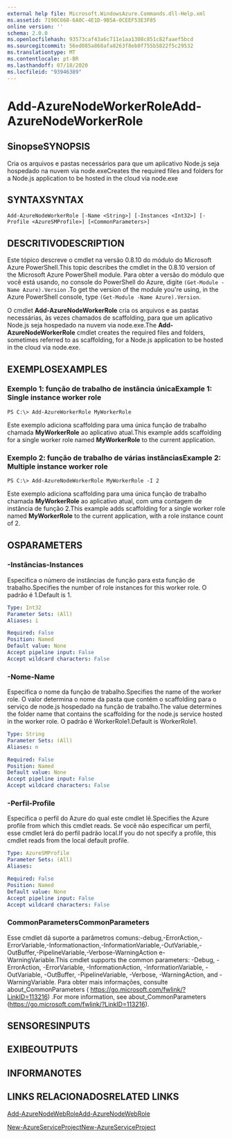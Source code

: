 ```yaml
---
external help file: Microsoft.WindowsAzure.Commands.dll-Help.xml
ms.assetid: 7190C668-6A0C-4E1D-9B5A-0CEEF53E3F85
online version: ''
schema: 2.0.0
ms.openlocfilehash: 93573caf43a6c711e1aa1308c851c82faaef5bcd
ms.sourcegitcommit: 56ed085a868afa8263f8eb0f755b5822f5c29532
ms.translationtype: MT
ms.contentlocale: pt-BR
ms.lasthandoff: 07/18/2020
ms.locfileid: "93946389"
---
```

# <span data-ttu-id="af065-101">Add-AzureNodeWorkerRole</span><span class="sxs-lookup"><span data-stu-id="af065-101">Add-AzureNodeWorkerRole</span></span>

## <span data-ttu-id="af065-102">Sinopse</span><span class="sxs-lookup"><span data-stu-id="af065-102">SYNOPSIS</span></span>
<span data-ttu-id="af065-103">Cria os arquivos e pastas necessários para que um aplicativo Node.js seja hospedado na nuvem via node.exe</span><span class="sxs-lookup"><span data-stu-id="af065-103">Creates the required files and folders for a Node.js application to be hosted in the cloud via node.exe</span></span>

## <span data-ttu-id="af065-104">SYNTAX</span><span class="sxs-lookup"><span data-stu-id="af065-104">SYNTAX</span></span>

```
Add-AzureNodeWorkerRole [-Name <String>] [-Instances <Int32>] [-Profile <AzureSMProfile>] [<CommonParameters>]
```

## <span data-ttu-id="af065-105">DESCRITIVO</span><span class="sxs-lookup"><span data-stu-id="af065-105">DESCRIPTION</span></span>
<span data-ttu-id="af065-106">Este tópico descreve o cmdlet na versão 0.8.10 do módulo do Microsoft Azure PowerShell.</span><span class="sxs-lookup"><span data-stu-id="af065-106">This topic describes the cmdlet in the 0.8.10 version of the Microsoft Azure PowerShell module.</span></span>
<span data-ttu-id="af065-107">Para obter a versão do módulo que você está usando, no console do PowerShell do Azure, digite `(Get-Module -Name Azure).Version` .</span><span class="sxs-lookup"><span data-stu-id="af065-107">To get the version of the module you're using, in the Azure PowerShell console, type `(Get-Module -Name Azure).Version`.</span></span>

<span data-ttu-id="af065-108">O cmdlet **Add-AzureNodeWorkerRole** cria os arquivos e as pastas necessárias, às vezes chamados de scaffolding, para que um aplicativo Node.js seja hospedado na nuvem via node.exe.</span><span class="sxs-lookup"><span data-stu-id="af065-108">The **Add-AzureNodeWorkerRole** cmdlet creates the required files and folders, sometimes referred to as scaffolding, for a Node.js application to be hosted in the cloud via node.exe.</span></span>

## <span data-ttu-id="af065-109">EXEMPLOS</span><span class="sxs-lookup"><span data-stu-id="af065-109">EXAMPLES</span></span>

### <span data-ttu-id="af065-110">Exemplo 1: função de trabalho de instância única</span><span class="sxs-lookup"><span data-stu-id="af065-110">Example 1: Single instance worker role</span></span>
```
PS C:\> Add-AzureWorkerRole MyWorkerRole
```

<span data-ttu-id="af065-111">Este exemplo adiciona scaffolding para uma única função de trabalho chamada **MyWorkerRole** ao aplicativo atual.</span><span class="sxs-lookup"><span data-stu-id="af065-111">This example adds scaffolding for a single worker role named **MyWorkerRole** to the current application.</span></span>

### <span data-ttu-id="af065-112">Exemplo 2: função de trabalho de várias instâncias</span><span class="sxs-lookup"><span data-stu-id="af065-112">Example 2: Multiple instance worker role</span></span>
```
PS C:\> Add-AzureNodeWorkerRole MyWorkerRole -I 2
```

<span data-ttu-id="af065-113">Este exemplo adiciona scaffolding para uma única função de trabalho chamada **MyWorkerRole** ao aplicativo atual, com uma contagem de instância de função 2.</span><span class="sxs-lookup"><span data-stu-id="af065-113">This example adds scaffolding for a single worker role named **MyWorkerRole** to the current application, with a role instance count of 2.</span></span>

## <span data-ttu-id="af065-114">OS</span><span class="sxs-lookup"><span data-stu-id="af065-114">PARAMETERS</span></span>

### <span data-ttu-id="af065-115">-Instâncias</span><span class="sxs-lookup"><span data-stu-id="af065-115">-Instances</span></span>
<span data-ttu-id="af065-116">Especifica o número de instâncias de função para esta função de trabalho.</span><span class="sxs-lookup"><span data-stu-id="af065-116">Specifies the number of role instances for this worker role.</span></span>
<span data-ttu-id="af065-117">O padrão é 1.</span><span class="sxs-lookup"><span data-stu-id="af065-117">Default is 1.</span></span>

```yaml
Type: Int32
Parameter Sets: (All)
Aliases: i

Required: False
Position: Named
Default value: None
Accept pipeline input: False
Accept wildcard characters: False
```

### <span data-ttu-id="af065-118">-Nome</span><span class="sxs-lookup"><span data-stu-id="af065-118">-Name</span></span>
<span data-ttu-id="af065-119">Especifica o nome da função de trabalho.</span><span class="sxs-lookup"><span data-stu-id="af065-119">Specifies the name of the worker role.</span></span>
<span data-ttu-id="af065-120">O valor determina o nome da pasta que contém o scaffolding para o serviço de node.js hospedado na função de trabalho.</span><span class="sxs-lookup"><span data-stu-id="af065-120">The value determines the folder name that contains the scaffolding for the node.js service hosted in the worker role.</span></span>
<span data-ttu-id="af065-121">O padrão é WorkerRole1.</span><span class="sxs-lookup"><span data-stu-id="af065-121">Default is WorkerRole1.</span></span>

```yaml
Type: String
Parameter Sets: (All)
Aliases: n

Required: False
Position: Named
Default value: None
Accept pipeline input: False
Accept wildcard characters: False
```

### <span data-ttu-id="af065-122">-Perfil</span><span class="sxs-lookup"><span data-stu-id="af065-122">-Profile</span></span>
<span data-ttu-id="af065-123">Especifica o perfil do Azure do qual este cmdlet lê.</span><span class="sxs-lookup"><span data-stu-id="af065-123">Specifies the Azure profile from which this cmdlet reads.</span></span>
<span data-ttu-id="af065-124">Se você não especificar um perfil, esse cmdlet lerá do perfil padrão local.</span><span class="sxs-lookup"><span data-stu-id="af065-124">If you do not specify a profile, this cmdlet reads from the local default profile.</span></span>

```yaml
Type: AzureSMProfile
Parameter Sets: (All)
Aliases: 

Required: False
Position: Named
Default value: None
Accept pipeline input: False
Accept wildcard characters: False
```

### <span data-ttu-id="af065-125">CommonParameters</span><span class="sxs-lookup"><span data-stu-id="af065-125">CommonParameters</span></span>
<span data-ttu-id="af065-126">Esse cmdlet dá suporte a parâmetros comuns:-debug,-ErrorAction,-ErrorVariable,-Informationaction,-InformationVariable,-OutVariable,-OutBuffer,-PipelineVariable,-Verbose-WarningAction e-WarningVariable.</span><span class="sxs-lookup"><span data-stu-id="af065-126">This cmdlet supports the common parameters: -Debug, -ErrorAction, -ErrorVariable, -InformationAction, -InformationVariable, -OutVariable, -OutBuffer, -PipelineVariable, -Verbose, -WarningAction, and -WarningVariable.</span></span> <span data-ttu-id="af065-127">Para obter mais informações, consulte about_CommonParameters ( https://go.microsoft.com/fwlink/?LinkID=113216) .</span><span class="sxs-lookup"><span data-stu-id="af065-127">For more information, see about_CommonParameters (https://go.microsoft.com/fwlink/?LinkID=113216).</span></span>

## <span data-ttu-id="af065-128">SENSORES</span><span class="sxs-lookup"><span data-stu-id="af065-128">INPUTS</span></span>

## <span data-ttu-id="af065-129">EXIBE</span><span class="sxs-lookup"><span data-stu-id="af065-129">OUTPUTS</span></span>

## <span data-ttu-id="af065-130">INFORMA</span><span class="sxs-lookup"><span data-stu-id="af065-130">NOTES</span></span>

## <span data-ttu-id="af065-131">LINKS RELACIONADOS</span><span class="sxs-lookup"><span data-stu-id="af065-131">RELATED LINKS</span></span>

[<span data-ttu-id="af065-132">Add-AzureNodeWebRole</span><span class="sxs-lookup"><span data-stu-id="af065-132">Add-AzureNodeWebRole</span></span>](./Add-AzureNodeWebRole.md)

[<span data-ttu-id="af065-133">New-AzureServiceProject</span><span class="sxs-lookup"><span data-stu-id="af065-133">New-AzureServiceProject</span></span>](./New-AzureServiceProject.md)


